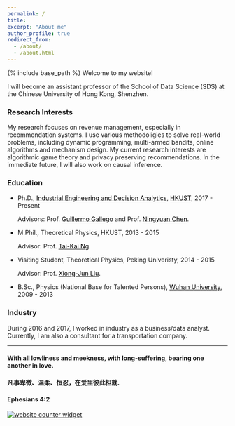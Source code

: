 ```yaml
---
permalink: /
title: 
excerpt: "About me"
author_profile: true
redirect_from: 
  - /about/
  - /about.html
---
```


{% include base_path %}
Welcome to my website!

I will become an assistant professor of the School of Data Science (SDS) at the Chinese University of Hong Kong, Shenzhen. 


### Research Interests

My research focuses on revenue management, especially in recommendation systems. I use various methodoligies to solve real-world problems, including dynamic programming, multi-armed bandits, online algorithms and mechanism design. My current research interests are algorithmic game theory and privacy preserving recommendations. In the immediate future, I will also work on causal inference.

### Education
- Ph.D., <a href="https://ieda.ust.hk/eng/index.php" target="_blank"><span style="color:black">Industrial Engineering and Decision Analytics</span></a>, <a href="https://www.ust.hk/home" target="_blank"><span style="color:black">HKUST</span></a>,  2017 - Present

  Advisors: Prof. <a href="https://ieda.ust.hk/dfaculty/ggallego/" target="_blank"><span style="color:black">Guillermo Gallego</span></a> and Prof. <a href="http://individual.utoronto.ca/ningyuanchen/" target="_blank"><span style="color:black">Ningyuan Chen</span></a>.
  
- M.Phil., Theoretical Physics, HKUST, 2013 - 2015

  Advisor: Prof. <a href="https://physics.ust.hk/eng/people_detail.php?pplcat=1&id=7" target="_blank"><span style="color:black">Tai-Kai Ng</span></a>.

- Visiting Student, Theoretical Physics, Peking Univeristy, 2014 - 2015

  Advisor: Prof. <a href="https://icqm.pku.edu.cn/yw/directory/faculty/237465.htm" target="_blank"><span style="color:black">Xiong-Jun Liu</span></a>.


- B.Sc., Physics (National Base for Talented Persons), <a href="https://en.whu.edu.cn/" target="_blank"><span style="color:black">Wuhan University</span></a>, 2009 - 2013

### Industry

During 2016 and 2017, I worked in industry as a business/data analyst. Currently, I am also a consultant for a transportation company. 


***
  
#### With all lowliness and meekness, with long-suffering, bearing one another in love. 
#### 凡事卑微、温柔、恒忍，在爱里彼此担就.
#### Ephesians 4:2

<div id="sfca65yz9mwqd6fhn1rfutkx62b9g3mbg36"></div><noscript><a href="https://www.freecounterstat.com" title="website counter widget"><img src="https://counter3.stat.ovh/private/freecounterstat.php?c=a65yz9mwqd6fhn1rfutkx62b9g3mbg36" border="0" title="website counter widget" alt="website counter widget"></a></noscript>


